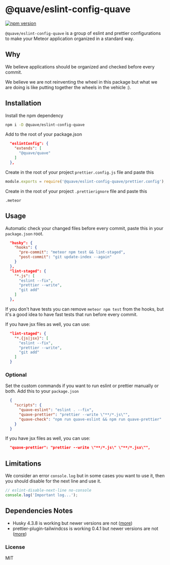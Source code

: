 # @quave/eslint-config-quave

[![npm version](https://badge.fury.io/js/@quave%2Feslint-config-quave.svg)](https://badge.fury.io/js/@quave%2Feslint-config-quave)

`@quave/eslint-config-quave` is a group of eslint and prettier configurations to make your Meteor application organized in a standard way.

## Why
We believe applications should be organized and checked before every commit.

We believe we are not reinventing the wheel in this package but what we are doing is like putting together the wheels in the vehicle :).

## Installation

Install the npm dependency
```sh
npm i -D @quave/eslint-config-quave
```

Add to the root of your package.json

```json
  "eslintConfig": {
    "extends": [
      "@quave/quave"
    ]
  },
```

Create in the root of your project `prettier.config.js` file and paste this

```javascript
module.exports = require('@quave/eslint-config-quave/prettier.config');
```

Create in the root of your project `.prettierignore` file and paste this

`.meteor`

## Usage

Automatic check your changed files before every commit, paste this in your `package.json` root.
```json
  "husky": {
    "hooks": {
      "pre-commit": "meteor npm test && lint-staged",
      "post-commit": "git update-index --again"
    }
  },
  "lint-staged": {
    "*.js": [
      "eslint --fix",
      "prettier --write",
      "git add"
    ]
  },
```
If you don't have tests you can remove `meteor npm test` from the hooks, but it's a good idea to have fast tests that run before every commit.

If you have jsx files as well, you can use:
```json
  "lint-staged": {
    "*.{js|jsx}": [
      "eslint --fix",
      "prettier --write",
      "git add"
    ]
  }
```

### Optional

Set the custom commands if you want to run eslint or prettier manually or both. Add this to your `package.json`
```json
  {
    "scripts": {
      "quave-eslint": "eslint . --fix",
      "quave-prettier": "prettier --write \"**/*.js\"",
      "quave-check": "npm run quave-eslint && npm run quave-prettier"
    }
  }
```

If you have jsx files as well, you can use:
```json
  "quave-prettier": "prettier --write \"**/*.js\" \"**/*.jsx\"",
```

## Limitations

We consider an error `console.log` but in some cases you want to use it, then you should disable for the next line and use it.
```javascript
// eslint-disable-next-line no-console
console.log('Important log...');
```

## Dependencies Notes

- Husky 4.3.8 is working but newer versions are not ([more](https://stackoverflow.com/a/66436591))
- prettier-plugin-tailwindcss is working 0.4.1 but newer versions are not ([more](https://github.com/tailwindlabs/prettier-plugin-tailwindcss/issues/203))

### License

MIT
